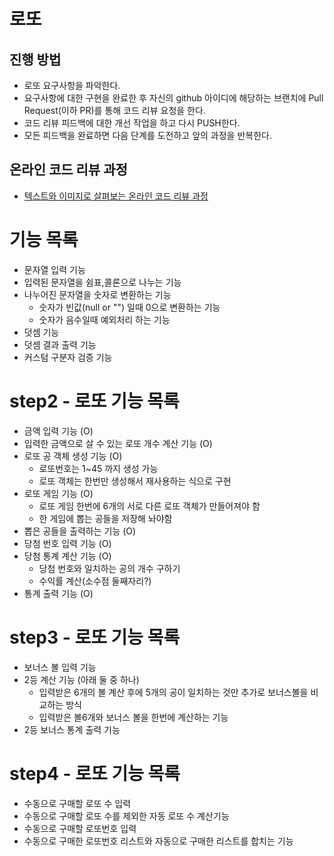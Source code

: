 # 로또
## 진행 방법
* 로또 요구사항을 파악한다.
* 요구사항에 대한 구현을 완료한 후 자신의 github 아이디에 해당하는 브랜치에 Pull Request(이하 PR)를 통해 코드 리뷰 요청을 한다.
* 코드 리뷰 피드백에 대한 개선 작업을 하고 다시 PUSH한다.
* 모든 피드백을 완료하면 다음 단계를 도전하고 앞의 과정을 반복한다.

## 온라인 코드 리뷰 과정
* [텍스트와 이미지로 살펴보는 온라인 코드 리뷰 과정](https://github.com/next-step/nextstep-docs/tree/master/codereview)


# 기능 목록

- 문자열 입력 기능
- 입력된 문자열을 쉼표,콜론으로 나누는 기능
- 나누어진 문자열을 숫자로 변환하는 기능
  - 숫자가 빈값(null or "") 일때 0으로 변환하는 기능
  - 숫자가 음수일때 예외처리 하는 기능
- 덧셈 기능
- 덧셈 결과 출력 기능
- 커스텀 구분자 검증 기능

# step2 - 로또  기능 목록

- 금액 입력 기능 (O)
- 입력한 금액으로 살 수 있는 로또 개수 계산 기능 (O)
- 로또 공 객체 생성 기능 (O)
  - 로또번호는 1~45 까지 생성 가능
  - 로또 객체는 한번만 생성해서 재사용하는 식으로 구현
- 로또 게임 기능 (O)
  - 로또 게임 한번에 6개의 서로 다른 로또 객체가 만들어져야 함
  - 한 게임에 뽑는 공들을 저장해 놔야함
- 뽑은 공들을 출력하는 기능 (O)
- 당첨 번호 입력 기능 (O)
- 당첨 통계 계산 기능 (O)
  - 당첨 번호와 일치하는 공의 개수 구하기
  - 수익률 계산(소수점 둘째자리?)
- 통계 출력 기능 (O)

# step3 - 로또 기능 목록

- 보너스 볼 입력 기능
- 2등 계산 기능 (아래 둘 중 하나)
  - 입력받은 6개의 볼 계산 후에 5개의 공이 일치하는 것만 추가로 보너스볼을 비교하는 방식
  - 입력받은 볼6개와 보너스 볼을 한번에 계산하는 기능
- 2등 보너스 통계 출력 기능

# step4 - 로또 기능 목록

- 수동으로 구매할 로또 수 입력
- 수동으로 구매할 로또 수를 제외한 자동 로또 수 계산기능
- 수동으로 구매할 로또번호 입력
- 수동으로 구매한 로또번호 리스트와 자동으로 구매한 리스트를 합치는 기능